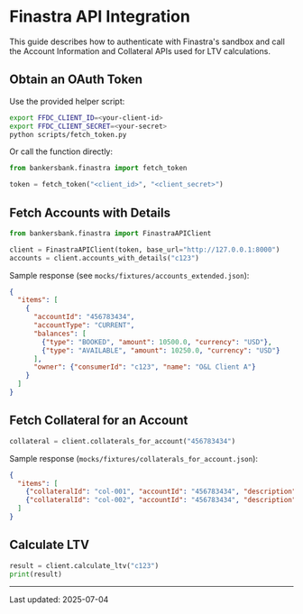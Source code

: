 # Finastra API Integration

This guide describes how to authenticate with Finastra's sandbox and call the
Account Information and Collateral APIs used for LTV calculations.

## Obtain an OAuth Token

Use the provided helper script:

```bash
export FFDC_CLIENT_ID=<your-client-id>
export FFDC_CLIENT_SECRET=<your-secret>
python scripts/fetch_token.py
```

Or call the function directly:

```python
from bankersbank.finastra import fetch_token

token = fetch_token("<client_id>", "<client_secret>")
```

## Fetch Accounts with Details

```python
from bankersbank.finastra import FinastraAPIClient

client = FinastraAPIClient(token, base_url="http://127.0.0.1:8000")
accounts = client.accounts_with_details("c123")
```

Sample response (see `mocks/fixtures/accounts_extended.json`):

```json
{
  "items": [
    {
      "accountId": "456783434",
      "accountType": "CURRENT",
      "balances": [
        {"type": "BOOKED", "amount": 10500.0, "currency": "USD"},
        {"type": "AVAILABLE", "amount": 10250.0, "currency": "USD"}
      ],
      "owner": {"consumerId": "c123", "name": "O&L Client A"}
    }
  ]
}
```

## Fetch Collateral for an Account

```python
collateral = client.collaterals_for_account("456783434")
```

Sample response (`mocks/fixtures/collaterals_for_account.json`):

```json
{
  "items": [
    {"collateralId": "col-001", "accountId": "456783434", "description": "HQ Building", "valuation": 850000.0},
    {"collateralId": "col-002", "accountId": "456783434", "description": "Vehicle Fleet", "valuation": 200000.0}
  ]
}
```

## Calculate LTV

```python
result = client.calculate_ltv("c123")
print(result)
```

---
Last updated: 2025-07-04
